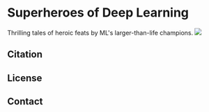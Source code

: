 # Superheroes of Deep Learning
Thrilling tales of heroic feats by ML's larger-than-life champions.
![](https://github.com/acmi-lab/superheroes-deep-learning/blob/main/stills/Teaser_Collage.png)

## Citation

## License

## Contact

